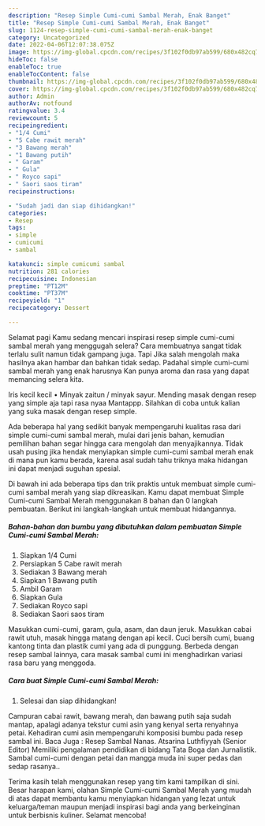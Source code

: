 ```yaml
---
description: "Resep Simple Cumi-cumi Sambal Merah, Enak Banget"
title: "Resep Simple Cumi-cumi Sambal Merah, Enak Banget"
slug: 1124-resep-simple-cumi-cumi-sambal-merah-enak-banget
category: Uncategorized
date: 2022-04-06T12:07:38.075Z
image: https://img-global.cpcdn.com/recipes/3f102f0db97ab599/680x482cq70/simple-cumi-cumi-sambal-merah-foto-resep-utama.jpg
hideToc: false
enableToc: true
enableTocContent: false
thumbnail: https://img-global.cpcdn.com/recipes/3f102f0db97ab599/680x482cq70/simple-cumi-cumi-sambal-merah-foto-resep-utama.jpg
cover: https://img-global.cpcdn.com/recipes/3f102f0db97ab599/680x482cq70/simple-cumi-cumi-sambal-merah-foto-resep-utama.jpg
author: Admin
authorAv: notfound
ratingvalue: 3.4
reviewcount: 5
recipeingredient:
- "1/4 Cumi"
- "5 Cabe rawit merah"
- "3 Bawang merah"
- "1 Bawang putih"
- " Garam"
- " Gula"
- " Royco sapi"
- " Saori saos tiram"
recipeinstructions:

- "Sudah jadi dan siap dihidangkan!"
categories:
- Resep
tags:
- simple
- cumicumi
- sambal

katakunci: simple cumicumi sambal 
nutrition: 281 calories
recipecuisine: Indonesian
preptime: "PT12M"
cooktime: "PT37M"
recipeyield: "1"
recipecategory: Dessert

---
```



Selamat pagi Kamu sedang mencari inspirasi resep simple cumi-cumi sambal merah yang menggugah selera? Cara membuatnya sangat tidak terlalu sulit namun tidak gampang juga. Tapi Jika salah mengolah maka hasilnya akan hambar dan bahkan tidak sedap. Padahal simple cumi-cumi sambal merah yang enak harusnya Kan punya aroma dan rasa yang dapat memancing selera kita.


Iris kecil kecil • Minyak zaitun / minyak sayur. Mending masak dengan resep yang simple aja tapi rasa nyaa Mantappp. Silahkan di coba untuk kalian yang suka masak dengan resep simple.

Ada beberapa hal yang sedikit banyak mempengaruhi kualitas rasa dari simple cumi-cumi sambal merah, mulai dari jenis bahan, kemudian pemilihan bahan segar hingga cara mengolah dan menyajikannya. Tidak usah pusing jika hendak menyiapkan simple cumi-cumi sambal merah enak di mana pun kamu berada, karena asal sudah tahu triknya maka hidangan ini dapat menjadi suguhan spesial.


Di bawah ini ada beberapa tips dan trik praktis untuk membuat simple cumi-cumi sambal merah yang siap dikreasikan. Kamu dapat membuat Simple Cumi-cumi Sambal Merah menggunakan 8 bahan dan 0 langkah pembuatan. Berikut ini langkah-langkah untuk membuat hidangannya.

<!--inarticleads1-->

##### Bahan-bahan dan bumbu yang dibutuhkan dalam pembuatan Simple Cumi-cumi Sambal Merah:

1. Siapkan 1/4 Cumi
1. Persiapkan 5 Cabe rawit merah
1. Sediakan 3 Bawang merah
1. Siapkan 1 Bawang putih
1. Ambil  Garam
1. Siapkan  Gula
1. Sediakan  Royco sapi
1. Sediakan  Saori saos tiram


Masukkan cumi-cumi, garam, gula, asam, dan daun jeruk. Masukkan cabai rawit utuh, masak hingga matang dengan api kecil. Cuci bersih cumi, buang kantong tinta dan plastik cumi yang ada di punggung. Berbeda dengan resep sambal lainnya, cara masak sambal cumi ini menghadirkan variasi rasa baru yang menggoda. 

<!--inarticleads2-->

##### Cara buat Simple Cumi-cumi Sambal Merah:


1. Selesai dan siap dihidangkan!

Campuran cabai rawit, bawang merah, dan bawang putih saja sudah mantap, apalagi adanya tekstur cumi asin yang kenyal serta renyahnya petai. Kehadiran cumi asin mempengaruhi komposisi bumbu pada resep sambal ini. Baca Juga : Resep Sambal Nanas. Atsarina Luthfiyyah (Senior Editor) Memiliki pengalaman pendidikan di bidang Tata Boga dan Jurnalistik. Sambal cumi-cumi dengan petai dan mangga muda ini super pedas dan sedap rasanya.. 

Terima kasih telah menggunakan resep yang tim kami tampilkan di sini. Besar harapan kami, olahan Simple Cumi-cumi Sambal Merah yang mudah di atas dapat membantu kamu menyiapkan hidangan yang lezat untuk keluarga/teman maupun menjadi inspirasi bagi anda yang berkeinginan untuk berbisnis kuliner. Selamat mencoba!
